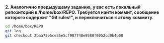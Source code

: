 **2. Аналогично предыдущему заданию, у вас есть локальный репозиторий  в /home/box/REPO. Требуется найти коммит, сообщение которого содержит "Git rules!",  и переключиться к этому коммиту.**

```bash
cd /home/box/REPO
git log
git checkout 2baa73e5ce55e5cf907748e9580f0052cd0b4b00
```
